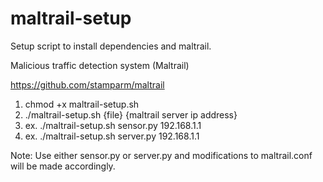 # maltrail-setup
Setup script to install dependencies and maltrail.

Malicious traffic detection system (Maltrail)

https://github.com/stamparm/maltrail

1. chmod +x maltrail-setup.sh
2. ./maltrail-setup.sh {file} {maltrail server ip address}
3. ex. ./maltrail-setup.sh sensor.py 192.168.1.1
4. ex. ./maltrail-setup.sh server.py 192.168.1.1

Note: Use either sensor.py or server.py and modifications to maltrail.conf will be made accordingly.
